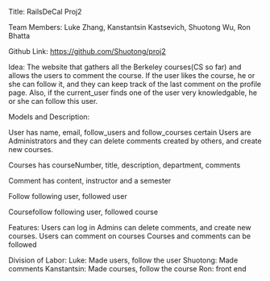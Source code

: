 Title: RailsDeCal Proj2

Team Members: Luke Zhang, Kanstantsin Kastsevich, Shuotong Wu, Ron Bhatta

Github Link: https://github.com/Shuotong/proj2

Idea: The website that gathers all the Berkeley courses(CS so far) and allows the users to comment the course. If the user likes the course, he or she can follow it, and they can keep track of the last comment on the profile page. Also, if the current_user finds one of the user very knowledgable, he or she can follow this user. 

Models and Description:

User
has name, email, follow_users and follow_courses
certain Users are Administrators and they can delete comments created by others, and create new courses.

Courses
has courseNumber, title, description, department, comments

Comment
has content, instructor and a semester

Follow
following user, followed user

Coursefollow
following user, followed course

Features:
Users can log in
Admins can delete comments, and create new courses.
Users can comment on courses
Courses and comments can be followed

Division of Labor:
Luke: Made users, follow the user
Shuotong: Made comments
Kanstantsin: Made courses, follow the course
Ron: front end